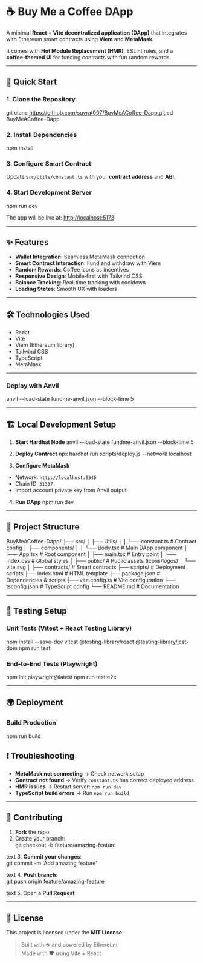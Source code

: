 # ☕ Buy Me a Coffee DApp

A minimal **React + Vite decentralized application (DApp)** that integrates with Ethereum smart contracts using **Viem** and **MetaMask**.  

It comes with **Hot Module Replacement (HMR)**, ESLint rules, and a **coffee‑themed UI** for funding contracts with fun random rewards.

---

## 🚀 Quick Start

### 1. Clone the Repository
git clone https://github.com/suvrat007/BuyMeACoffee-Dapp.git
cd BuyMeACoffee-Dapp



### 2. Install Dependencies
npm install


### 3. Configure Smart Contract
Update `src/Utils/constant.ts` with your **contract address** and **ABI**.

### 4. Start Development Server
npm run dev


The app will be live at: [http://localhost:5173](http://localhost:5173)

---

## ✨ Features
- **Wallet Integration**: Seamless MetaMask connection  
- **Smart Contract Interaction**: Fund and withdraw with Viem  
- **Random Rewards**: Coffee icons as incentives  
- **Responsive Design**: Mobile‑first with Tailwind CSS  
- **Balance Tracking**: Real‑time tracking with cooldown  
- **Loading States**: Smooth UX with loaders  

---

## 🛠 Technologies Used
- React  
- Vite  
- Viem (Ethereum library)  
- Tailwind CSS  
- TypeScript  
- MetaMask  

---


### Deploy with Anvil
anvil --load-state fundme-anvil.json --block-time 5



---

## 🏗 Local Development Setup

1. **Start Hardhat Node**
anvil --load-state fundme-anvil.json --block-time 5


2. **Deploy Contract**
npx hardhat run scripts/deploy.js --network localhost



3. **Configure MetaMask**
- Network: `http://localhost:8545`  
- Chain ID: `31337`  
- Import account private key from Anvil output  

4. **Run DApp**
npm run dev



---

## 📂 Project Structure
BuyMeACoffee-Dapp/
├── src/
│ ├── Utils/
│ │ └── constant.ts # Contract config
│ ├── components/
│ │ └── Body.tsx # Main DApp component
│ ├── App.tsx # Root component
│ ├── main.tsx # Entry point
│ └── index.css # Global styles
│
├── public/ # Public assets (icons/logos)
│ └── vite.svg
│
├── contracts/ # Smart contracts
├── scripts/ # Deployment scripts
├── index.html # HTML template
├── package.json # Dependencies & scripts
├── vite.config.ts # Vite configuration
├── tsconfig.json # TypeScript config
└── README.md # Documentation



---

## 🧪 Testing Setup

### Unit Tests (Vitest + React Testing Library)
npm install --save-dev vitest @testing-library/react @testing-library/jest-dom
npm run test



### End-to-End Tests (Playwright)
npm init playwright@latest
npm run test:e2e



---

## 🌍 Deployment

### Build Production
npm run build


## ❗ Troubleshooting
- **MetaMask not connecting** → Check network setup  
- **Contract not found** → Verify `constant.ts` has correct deployed address  
- **HMR issues** → Restart server: `npm run dev`  
- **TypeScript build errors** → Run `npm run build`  

---

## 🤝 Contributing
1. **Fork** the repo  
2. Create your branch:  
git checkout -b feature/amazing-feature

text
3. **Commit your changes**:  
git commit -m 'Add amazing feature'

text
4. **Push branch**:  
git push origin feature/amazing-feature

text
5. Open a **Pull Request**  

---

## 📜 License
This project is licensed under the **MIT License**.  

> Built with ☕ and powered by Ethereum  
> Made with ❤️ using Vite + React  
